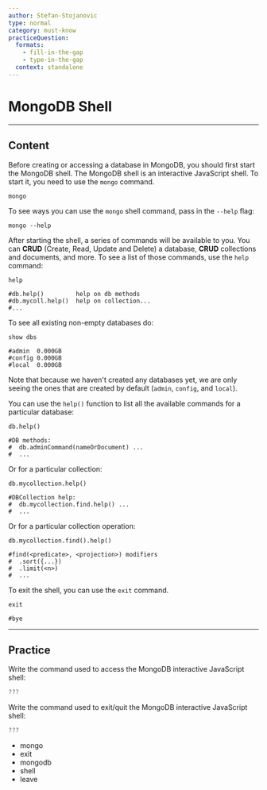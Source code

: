 ```yaml
---
author: Stefan-Stojanovic
type: normal
category: must-know
practiceQuestion:
  formats:
    - fill-in-the-gap
    - type-in-the-gap
  context: standalone
---
```


# MongoDB Shell


---

## Content

Before creating or accessing a database in MongoDB, you should first start the MongoDB shell. The MongoDB shell is an interactive JavaScript shell. To start it, you need to use the `mongo` command.

```shell
mongo
```

To see ways you can use the `mongo` shell command, pass in the `--help` flag:

```shell
mongo --help
```

After starting the shell, a series of commands will be available to you. You can **CRUD** (Create, Read, Update and Delete) a database, **CRUD** collections and documents, and more. To see a list of those commands, use the `help` command:

```shell
help

#db.help()         help on db methods
#db.mycoll.help()  help on collection...
#...
```

To see all existing non-empty databases do:

```shell
show dbs

#admin  0.000GB
#config 0.000GB
#local  0.000GB
```

Note that because we haven't created any databases yet, we are only seeing the ones that are created by default (`admin`, `config`, and `local`).

You can use the `help()` function to list all the available commands for a particular database:

```shell
db.help()

#DB methods:
#  db.adminCommand(nameOrDocument) ...
#  ...
```

Or for a particular collection:

```shell
db.mycollection.help()

#DBCollection help:
#  db.mycollection.find.help() ...
#  ...
```

Or for a particular collection operation:

```shell
db.mycollection.find().help()

#find(<predicate>, <projection>) modifiers
#  .sort({...})
#  .limit(<n>)
#  ...
```

To exit the shell, you can use the `exit` command.

```shell
exit

#bye
```


---

## Practice

Write the command used to access the MongoDB interactive JavaScript shell:

```javascript
???
```

Write the command used to exit/quit the MongoDB interactive JavaScript shell:

```javascript
???
```

- mongo
- exit
- mongodb
- shell
- leave
